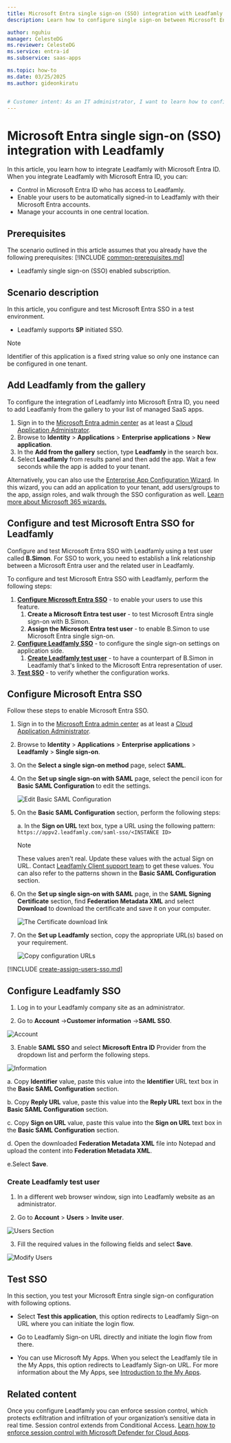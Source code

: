 ```yaml
---
title: Microsoft Entra single sign-on (SSO) integration with Leadfamly
description: Learn how to configure single sign-on between Microsoft Entra ID and Leadfamly.

author: nguhiu
manager: CelesteDG
ms.reviewer: CelesteDG
ms.service: entra-id
ms.subservice: saas-apps

ms.topic: how-to
ms.date: 03/25/2025
ms.author: gideonkiratu


# Customer intent: As an IT administrator, I want to learn how to configure single sign-on between Microsoft Entra ID and Leadfamly so that I can control who has access to Leadfamly, enable automatic sign-in with Microsoft Entra accounts, and manage my accounts in one central location.
---
```


# Microsoft Entra single sign-on (SSO) integration with Leadfamly

In this article,  you learn how to integrate Leadfamly with Microsoft Entra ID. When you integrate Leadfamly with Microsoft Entra ID, you can:

* Control in Microsoft Entra ID who has access to Leadfamly.
* Enable your users to be automatically signed-in to Leadfamly with their Microsoft Entra accounts.
* Manage your accounts in one central location.

## Prerequisites
The scenario outlined in this article assumes that you already have the following prerequisites:
[!INCLUDE [common-prerequisites.md](~/identity/saas-apps/includes/common-prerequisites.md)]
* Leadfamly single sign-on (SSO) enabled subscription.

## Scenario description

In this article,  you configure and test Microsoft Entra SSO in a test environment.

* Leadfamly supports **SP** initiated SSO.

> [!NOTE]
> Identifier of this application is a fixed string value so only one instance can be configured in one tenant.

## Add Leadfamly from the gallery

To configure the integration of Leadfamly into Microsoft Entra ID, you need to add Leadfamly from the gallery to your list of managed SaaS apps.

1. Sign in to the [Microsoft Entra admin center](https://entra.microsoft.com) as at least a [Cloud Application Administrator](~/identity/role-based-access-control/permissions-reference.md#cloud-application-administrator).
1. Browse to **Identity** > **Applications** > **Enterprise applications** > **New application**.
1. In the **Add from the gallery** section, type **Leadfamly** in the search box.
1. Select **Leadfamly** from results panel and then add the app. Wait a few seconds while the app is added to your tenant.

 Alternatively, you can also use the [Enterprise App Configuration Wizard](https://portal.office.com/AdminPortal/home?Q=Docs#/azureadappintegration). In this wizard, you can add an application to your tenant, add users/groups to the app, assign roles, and walk through the SSO configuration as well. [Learn more about Microsoft 365 wizards.](/microsoft-365/admin/misc/azure-ad-setup-guides)

<a name='configure-and-test-azure-ad-sso-for-leadfamly'></a>

## Configure and test Microsoft Entra SSO for Leadfamly

Configure and test Microsoft Entra SSO with Leadfamly using a test user called **B.Simon**. For SSO to work, you need to establish a link relationship between a Microsoft Entra user and the related user in Leadfamly.

To configure and test Microsoft Entra SSO with Leadfamly, perform the following steps:

1. **[Configure Microsoft Entra SSO](#configure-azure-ad-sso)** - to enable your users to use this feature.
    1. **Create a Microsoft Entra test user** - to test Microsoft Entra single sign-on with B.Simon.
    1. **Assign the Microsoft Entra test user** - to enable B.Simon to use Microsoft Entra single sign-on.
1. **[Configure Leadfamly SSO](#configure-leadfamly-sso)** - to configure the single sign-on settings on application side.
    1. **[Create Leadfamly test user](#create-leadfamly-test-user)** - to have a counterpart of B.Simon in Leadfamly that's linked to the Microsoft Entra representation of user.
1. **[Test SSO](#test-sso)** - to verify whether the configuration works.

<a name='configure-azure-ad-sso'></a>

## Configure Microsoft Entra SSO

Follow these steps to enable Microsoft Entra SSO.

1. Sign in to the [Microsoft Entra admin center](https://entra.microsoft.com) as at least a [Cloud Application Administrator](~/identity/role-based-access-control/permissions-reference.md#cloud-application-administrator).
1. Browse to **Identity** > **Applications** > **Enterprise applications** > **Leadfamly** > **Single sign-on**.
1. On the **Select a single sign-on method** page, select **SAML**.
1. On the **Set up single sign-on with SAML** page, select the pencil icon for **Basic SAML Configuration** to edit the settings.

   ![Edit Basic SAML Configuration](common/edit-urls.png)

1. On the **Basic SAML Configuration** section, perform the following steps:

	a. In the **Sign on URL** text box, type a URL using the following pattern:
    `https://appv2.leadfamly.com/saml-sso/<INSTANCE ID>`

	> [!NOTE]
	> These values aren't real. Update these values with the actual Sign on URL. Contact [Leadfamly Client support team](mailto:support@leadfamly.com) to get these values. You can also refer to the patterns shown in the **Basic SAML Configuration** section.

1. On the **Set up single sign-on with SAML** page, in the **SAML Signing Certificate** section,  find **Federation Metadata XML** and select **Download** to download the certificate and save it on your computer.

	![The Certificate download link](common/metadataxml.png)

1. On the **Set up Leadfamly** section, copy the appropriate URL(s) based on your requirement.

	![Copy configuration URLs](common/copy-configuration-urls.png)

<a name='create-an-azure-ad-test-user'></a>

[!INCLUDE [create-assign-users-sso.md](~/identity/saas-apps/includes/create-assign-users-sso.md)]

## Configure Leadfamly SSO

1. Log in to your Leadfamly company site as an administrator.

2. Go to  **Account** ->**Customer information** ->**SAML SSO**.

![Account](./media/leadfamly-tutorial/configuration.png "Account") 

3. Enable **SAML SSO** and select **Microsoft Entra ID** Provider from the dropdown list and perform the following steps.

![Information](./media/leadfamly-tutorial/account.png "Information") 

  a. Copy **Identifier** value, paste this value into the **Identifier** URL text box in the **Basic SAML Configuration** section.

  b. Copy **Reply URL** value, paste this value into the **Reply URL** text box in the **Basic SAML Configuration** section.

  c. Copy **Sign on URL** value, paste this value into the **Sign on URL** text box in the **Basic SAML Configuration** section.

  d. Open the downloaded **Federation Metadata XML** file into Notepad and upload the content into **Federation Metadata XML**.

  e.Select **Save**.

### Create Leadfamly test user

1. In a different web browser window, sign into Leadfamly website as an administrator.

2. Go to **Account** > **Users** > **Invite user**.

![Users Section](./media/leadfamly-tutorial/users.png "Users Section") 

3. Fill the required values in the following fields and select **Save**.

![Modify Users](./media/leadfamly-tutorial/modify-user.png "Modify Users") 

## Test SSO 

In this section, you test your Microsoft Entra single sign-on configuration with following options. 

* Select **Test this application**, this option redirects to Leadfamly Sign-on URL where you can initiate the login flow. 

* Go to Leadfamly Sign-on URL directly and initiate the login flow from there.

* You can use Microsoft My Apps. When you select the Leadfamly tile in the My Apps, this option redirects to Leadfamly Sign-on URL. For more information about the My Apps, see [Introduction to the My Apps](https://support.microsoft.com/account-billing/sign-in-and-start-apps-from-the-my-apps-portal-2f3b1bae-0e5a-4a86-a33e-876fbd2a4510).

## Related content

Once you configure Leadfamly you can enforce session control, which protects exfiltration and infiltration of your organization’s sensitive data in real time. Session control extends from Conditional Access. [Learn how to enforce session control with Microsoft Defender for Cloud Apps](/cloud-app-security/proxy-deployment-any-app).
